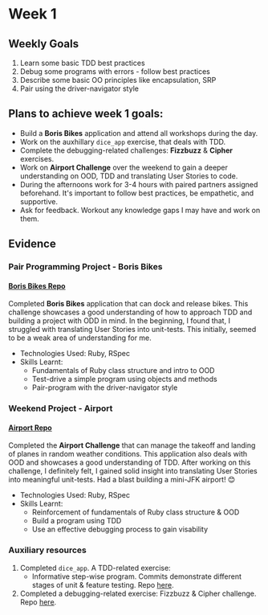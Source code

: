 # Week 1


## Weekly Goals

1. Learn some basic TDD best practices
2. Debug some programs with errors - follow best practices
3. Describe some basic OO principles like encapsulation, SRP
4. Pair using the driver-navigator style


## Plans to achieve week 1 goals:

- Build a **Boris Bikes** application and attend all workshops during the day.
- Work on the auxhillary `dice_app` exercise, that deals with TDD.
- Complete the debugging-related challenges: **Fizzbuzz** & **Cipher** exercises.
- Work on **Airport Challenge** over the weekend to gain a deeper understanding on OOD, TDD and translating User Stories to code.
- During the afternoons work for 3-4 hours with paired partners assigned beforehand. It's important to follow best practices, be empathetic, and supportive.
- Ask for feedback. Workout any knowledge gaps I may have and work on them.

  

## Evidence

### Pair Programming Project - Boris Bikes
#### [Boris Bikes Repo]()

Completed **Boris Bikes** application that can dock and release bikes. This challenge showcases a good understanding of how to approach TDD and building a project with ODD in mind. In the beginning, I found that, I struggled with translating User Stories into unit-tests. This initially, seemed to be a weak area of understanding for me. 

- Technologies Used: Ruby, RSpec
- Skills Learnt:
	- Fundamentals of Ruby class structure and intro to OOD
	- Test-drive a simple program using objects and methods
	- Pair-program with the driver-navigator style

  

### Weekend Project - Airport
#### [Airport Repo](https://github.com/giorgigutsaevi/airport_challenge)

Completed the **Airport Challenge** that can manage the takeoff and landing of planes in random weather conditions. This application also deals with OOD and showcases a good understanding of TDD. After working on this challenge, I definitely felt, I gained solid insight into translating User Stories into meaningful unit-tests. Had a blast building a mini-JFK airport! 😊 

- Technologies Used: Ruby, RSpec
- Skills Learnt:
	- Reinforcement of fundamentals of Ruby class structure & OOD
	- Build a program using TDD
	- Use an effective debugging process to gain visability


### Auxiliary resources

1. Completed `dice_app`. A TDD-related exercise:
	- Informative step-wise program. Commits demonstrate different stages of unit & feature testing. Repo [here](https://github.com/giorgigutsaevi/dice_app_TDD).
2. Completed a debugging-related exercise: Fizzbuzz & Cipher challenge. Repo [here](https://github.com/giorgigutsaevi/debugging-fizzbuzz-and-cipher).

